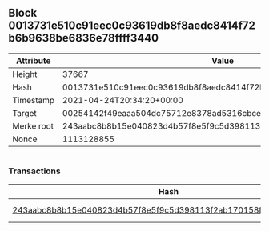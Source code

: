 ## Block 0013731e510c91eec0c93619db8f8aedc8414f72b6b9638be6836e78ffff3440

Attribute | Value
--- | ---
Height | 37667
Hash | 0013731e510c91eec0c93619db8f8aedc8414f72b6b9638be6836e78ffff3440
Timestamp | 2021-04-24T20:34:20+00:00
Target | 00254142f49eaaa504dc75712e8378ad5316cbcead634704b3734b6271167cc4
Merke root | 243aabc8b8b15e040823d4b57f8e5f9c5d398113f2ab170158f7b5f95e0a1d4a
Nonce | 1113128855

```

```

### Transactions

Hash | Amount
--- | ---
[243aabc8b8b15e040823d4b57f8e5f9c5d398113f2ab170158f7b5f95e0a1d4a](243aabc8b8b15e040823d4b57f8e5f9c5d398113f2ab170158f7b5f95e0a1d4a.md) | 10.00000000 SKEPTI 
